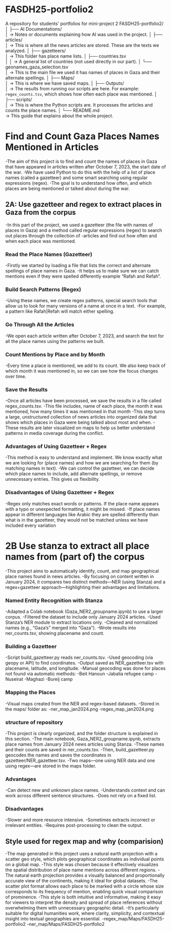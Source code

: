 # FASDH25-portfolio2
A repository for students' portfolios for mini-project 2
FASDH25-portfolio2/
│
├── AI Documentations/         
│   → Notes or documents explaining how AI was used in the project.
│
├── articles/                  
│   → This is where all the news articles are stored. These are the texts we analyzed.
│
├── gazetteers/               
│   → This folder has place name lists.
│   ├── countries.tsv          
│   │   → A general list of countries (not used directly in our part).
│   └── geonames_gaza_selection.tsv  
│       → This is the main file we used it has names of places in Gaza and their alternate spellings.
│
├── Maps/                     
│   → This is where we have saved maps.
│
├── Outputs/                  
│   → The results from running our scripts are here. For example: `regex_counts.tsv`, which shows how often each place was mentioned.
│
├── scripts/                  
│   → This is where the Python scripts are. It processes the articles and counts the place names.
│
└── README.md                 
    → This guide that explains about the whole project.


# Find and Count Gaza Places Names Mentioned in Articles

-The aim of this project is to find and count the names of places in Gaza that have appeared in articles written after October 7, 2023, the start date of the war.
-We have used Python to do this with the help of a list of place names (called a gazetteer) and some smart searching using regular expressions (regex). 
-The goal is to understand how often, and which places are being mentioned or talked about during the war.


## 2A: Use gazetteer and regex to extract places in Gaza from the corpus

-In this part of the project, we used a gazetteer (the file with names of places in Gaza) and a method called regular expressions (regex) to search out places through the collection of -articles and find out how often and when each place was mentioned.

### Read the Place Names (Gazetteer)

-Firstly we started by loading a file that lists the correct and alternate spellings of place names in Gaza. 
-It helps us to make sure we can catch mentions even if they were spelled differently example “Rafah and Refah”.

### Build Search Patterns (Regex)

-Using these names, we create regex patterns, special search tools that allow us to look for many versions of a name at once in a text. 
-For example, a pattern like Rafah|Refah will match either spelling.

### Go Through All the Articles

-We open each article written after October 7, 2023, and search the text for all the place names using the patterns we built.

### Count Mentions by Place and by Month

-Every time a place is mentioned, we add to its count. We also keep track of which month it was mentioned in, so we can see how the focus changes over time.

### Save the Results

-Once all articles have been processed, we save the results in a file called regex_counts.tsv. 
-This file includes, name of each place, the month it was mentioned, how many times it was mentioned in that month
-This step turns a large, unstructured collection of news articles into organized data that shows which places in Gaza were being talked about most and when.
-These results are later visualized on maps to help us better understand patterns in media coverage during the conflict.

###  Advantages of Using Gazetteer + Regex

-This method is easy to understand and implement. We know exactly what we are looking for (place names) and how we are searching for them (by matching names in text).
-We can control the gazetteer, we can decide which place names to include, add alternate spellings, or remove unnecessary entries. This gives us flexibility.
### Disadvantages of Using Gazetteer + Regex

-Regex only matches exact words or patterns. If the place name appears with a typo or unexpected formatting, it might be missed.
-If place names appear in different languages like Arabic they are spelled differently than what is in the gazetteer, they would not be matched unless we have included every variation

# 2B Use stanza to extract all place names from (part of) the corpus

-This project aims to automatically identify, count, and map geographical place names found in news articles. 
-By focusing on content written in January 2024, it compares two distinct methods—NER (using Stanza) and a regex+gazetteer approach—highlighting their advantages and limitations.

### Named Entity Recognition with Stanza

-Adapted a Colab notebook (Gaza_NER2_groupname.ipynb) to use a larger corpus.
-Filtered the dataset to include only January 2024 articles.
-Used Stanza’s NER module to extract locations only.
-Cleaned and normalized names (e.g., “Gaza’s” merged into “Gaza”).
-Wrote results into ner_counts.tsv, showing placename and count.

### Building a Gazetteer

-Script build_gazetteer.py reads ner_counts.tsv.
-Used geocoding (via geopy or API) to find coordinates.
-Output saved as NER_gazetteer.tsv with placename, latitude, and longitude.
-Manual geocoding was done for places not found via automatic methods:
-Beit Hanoun
-Jabalia refugee camp
-Nuseirat
-Maghazi
-Bureij camp

### Mapping the Places

-Visual maps created from the NER and regex-based datasets.
-Stored in the maps/ folder as:
-ner_map_jan2024.png
-regex_map_jan2024.png

### structure of repository
 
 -This project is clearly organized, and the folder structure is explained in this section. 
 -The main notebook, Gaza_NER2_groupname.ipynb, extracts place names from January 2024 news articles using Stanza. 
 -These names and their counts are saved in ner_counts.tsv. 
 -Then, build_gazetteer.py geocodes the names and saves the coordinates in gazetteer/NER_gazetteer.tsv.
 -Two maps—one using NER data and one using regex—are stored in the maps folder. 



### Advantages

-Can detect new and unknown place names.
-Understands context and can work across different sentence structures.
-Does not rely on a fixed list.
### Disadvantages

-Slower and more resource intensive.
-Sometimes extracts incorrect or irrelevant entities.
-Requires post-processing to clean the output.

## Style used for regex map and why (comparision)

-The map generated in this project uses a natural earth projection with a scatter geo style, which plots geographical coordinates as individual points on a global map.
-This style was chosen because it effectively visualizes the spatial distribution of place name mentions across different regions.
-The natural earth projection provides a visually balanced and proportionally accurate view of the continents, making it ideal for global datasets.
-The scatter plot format allows each place to be marked with a circle whose size corresponds to its frequency of mention, enabling quick visual comparison of prominence.
-This style is both intuitive and informative, making it easy for viewers to interpret the density and spread of place references without overwhelming them with unnecessary geographic detail. -It’s particularly suitable for digital humanities work, where clarity, simplicity, and contextual insight into textual geographies are essential.
-regex_map/Maps/FASDH25-portfolio2
-ner_map/Maps/FASDH25-portfolio2
